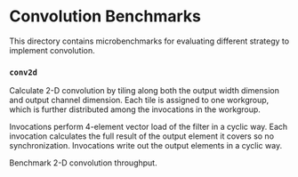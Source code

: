 # Convolution Benchmarks

This directory contains microbenchmarks for evaluating different strategy to
implement convolution.

### `conv2d`

Calculate 2-D convolution by tiling along both the output width dimension and
output channel dimension. Each tile is assigned to one workgroup, which is
further distributed among the invocations in the workgroup.

Invocations perform 4-element vector load of the filter in a cyclic way.
Each invocation calculates the full result of the output element it covers
so no synchronization. Invocations write out the output elements in a cyclic
way.

Benchmark 2-D convolution throughput.

